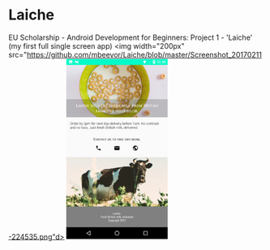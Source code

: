 # Laiche
EU Scholarship - Android Development for Beginners: Project 1 - 'Laiche' (my first full single screen app)
<img width="200px" src="https://github.com/mbeevor/Laiche/blob/master/Screenshot_20170211-224535.png"d>
<img width="200px" src="https://github.com/mbeevor/Laiche/blob/master/Screenshot_20170211-224542.png">
